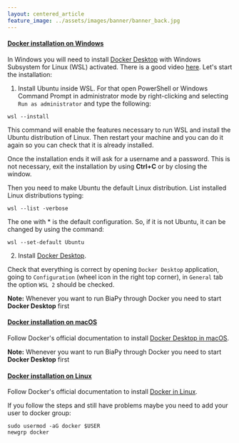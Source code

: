 ```yaml
---
layout: centered_article
feature_image: ../assets/images/banner/banner_back.jpg
---
```


<h4> <a id="win_install" href="#win_install">Docker installation on Windows</a> </h4>

<span id="win_inst_des">

In Windows you will need to install <a href="https://docs.docker.com/desktop/install/windows-install/" target="_blank" rel="noopener noreferrer">Docker Desktop</a> with Windows Subsystem for Linux (WSL) activated. There is a good video <a href="https://www.youtube.com/watch?v=PB7zM3JrgkI" target="_blank" rel="noopener noreferrer">here</a>. Let's start the installation:

1. Install Ubuntu inside WSL. For that open PowerShell or Windows Command Prompt in administrator mode by right-clicking and selecting ``Run as administrator`` and type the following: 

```
wsl --install
```

This command will enable the features necessary to run WSL and install the Ubuntu distribution of Linux. Then restart your machine and you can do it again so you can check that it is already installed. 

Once the installation ends it will ask for a username and a password. This is not necessary, exit the installation by using **Ctrl+C** or by closing the window.

Then you need to make Ubuntu the default Linux distribution. List installed Linux distributions typing:

```
wsl --list -verbose
```

The one with * is the default configuration. So, if it is not Ubuntu, it can be changed by using the command:

```
wsl --set-default Ubuntu
```
2. Install <a href="https://docs.docker.com/desktop/install/windows-install" target="_blank" rel="noopener noreferrer">Docker Desktop</a>. 

Check that everything is correct by opening ``Docker Desktop`` application, going to ``Configuration`` (wheel icon in the right top corner), in ``General`` tab the option ``WSL 2`` should be checked. 

<div class="alert alert-info" role="alert"><i class="fa fa-info-circle"></i> <b>Note:</b> Whenever you want to run BiaPy through Docker you need to start <b>Docker Desktop</b> first</div>

<h4> <a id="mac_install" href="#mac_install">Docker installation on macOS</a> </h4>

Follow Docker's official documentation to install <a href="https://docs.docker.com/desktop/install/mac-install/" target="_blank" rel="noopener noreferrer">Docker Desktop in macOS</a>. 

<div class="alert alert-info" role="alert"><i class="fa fa-info-circle"></i> <b>Note:</b> Whenever you want to run BiaPy through Docker you need to start <b>Docker Desktop</b> first</div>

<h4> <a id="linux_install" href="#linux_install">Docker installation on Linux</a> </h4>

Follow Docker's official documentation to install <a href="https://docs.docker.com/desktop/install/linux-install/" target="_blank" rel="noopener noreferrer">Docker in Linux</a>. 

If you follow the steps and still have problems maybe you need to add your user to docker group:

```
sudo usermod -aG docker $USER
newgrp docker
```
